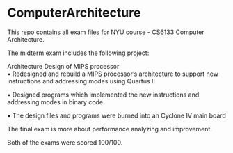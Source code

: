 # ComputerArchitecture
This repo contains all exam files for NYU course - CS6133 Computer Architecture. 

The midterm exam includes the following project:

Architecture Design of MIPS processor		   	           			       	            
•	Redesigned and rebuild a MIPS processor’s architecture to support new instructions and addressing modes using Quartus II

•	Designed programs which implemented the new instructions and addressing modes in binary code

•	The design files and programs were burned into an Cyclone IV main board


The final exam is more about performance analyzing and improvement.

Both of the exams were scored 100/100.


